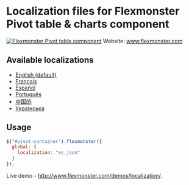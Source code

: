 # Localization files for Flexmonster Pivot table & charts component
[![Flexmonster Pivot table component](https://s3.amazonaws.com/flexmonster/github/fm-github-cover.png)](http://flexmonster.com)
Website: www.flexmonster.com

## Available localizations
- [English (default)](/en.json)
- [Français](/fr.json)
- [Español](/es.json)
- [Português](/pr.json)
- [中国的](/ch.json)
- [Українська](/ua.json)

## Usage
```javaScript
$("#pivot-container").flexmonster({
  global: {
    localization: "es.json"
  }
});
```
Live demo - http://www.flexmonster.com/demos/localization/.
